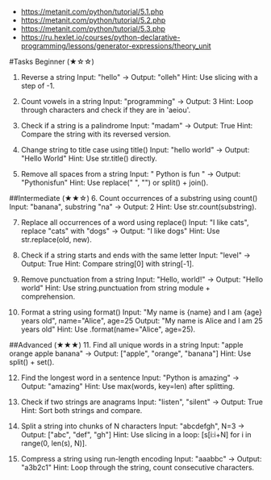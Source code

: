 - https://metanit.com/python/tutorial/5.1.php
- https://metanit.com/python/tutorial/5.2.php
- https://metanit.com/python/tutorial/5.3.php
- https://ru.hexlet.io/courses/python-declarative-programming/lessons/generator-expressions/theory_unit

#Tasks
Beginner (★☆☆)
1. Reverse a string
Input: "hello" → Output: "olleh"
Hint: Use slicing with a step of -1.

2. Count vowels in a string
Input: "programming" → Output: 3
Hint: Loop through characters and check if they are in 'aeiou'.

3. Check if a string is a palindrome
Input: "madam" → Output: True
Hint: Compare the string with its reversed version.

4. Change string to title case using title()
Input: "hello world" → Output: "Hello World"
Hint: Use str.title() directly.

 5. Remove all spaces from a string
Input: " Python is fun " → Output: "Pythonisfun"
Hint: Use replace(" ", "") or split() + join().

##Intermediate (★★☆)
6. Count occurrences of a substring using count()
Input: "banana", substring "na" → Output: 2
Hint: Use str.count(substring).

7. Replace all occurrences of a word using replace()
Input: "I like cats", replace "cats" with "dogs" → Output: "I like dogs"
Hint: Use str.replace(old, new).

8. Check if a string starts and ends with the same letter
Input: "level" → Output: True
Hint: Compare string[0] with string[-1].

9. Remove punctuation from a string
Input: "Hello, world!" → Output: "Hello world"
Hint: Use string.punctuation from string module + comprehension.

10. Format a string using format()
Input: "My name is {name} and I am {age} years old", name="Alice", age=25
Output: "My name is Alice and I am 25 years old"
Hint: Use .format(name="Alice", age=25).

##Advanced (★★★)
11. Find all unique words in a string
Input: "apple orange apple banana" → Output: ["apple", "orange", "banana"]
Hint: Use split() + set().

12. Find the longest word in a sentence
Input: "Python is amazing" → Output: "amazing"
Hint: Use max(words, key=len) after splitting.

13. Check if two strings are anagrams
Input: "listen", "silent" → Output: True
Hint: Sort both strings and compare.

14. Split a string into chunks of N characters
Input: "abcdefgh", N=3 → Output: ["abc", "def", "gh"]
Hint: Use slicing in a loop: [s[i:i+N] for i in range(0, len(s), N)].

15. Compress a string using run-length encoding
Input: "aaabbc" → Output: "a3b2c1"
Hint: Loop through the string, count consecutive characters.

